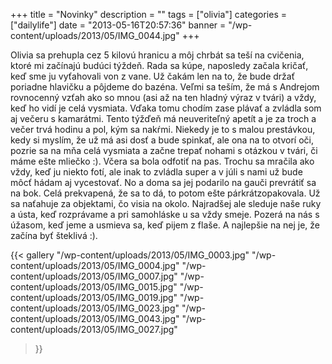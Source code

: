 +++
title = "Novinky"
description = ""
tags = ["olivia"]
categories = ["dailylife"]
date = "2013-05-16T20:57:36"
banner = "/wp-content/uploads/2013/05/IMG_0044.jpg"
+++

Olivia sa prehupla cez 5 kilovú hranicu a môj chrbát sa teší na cvičenia, ktoré mi začínajú budúci
týždeň. Rada sa kúpe, naposledy začala kričať, keď sme ju vyťahovali von z vane. Už čakám len na to, že bude držať poriadne
hlavičku a pôjdeme do bazéna. Veľmi sa teším, že má s Andrejom rovnocenný vzťah ako so mnou (asi až
na ten hladný výraz v tvári) a vždy, keď ho vidí je celá vysmiata. Vďaka tomu chodím zase plávať a
zvládla som aj večeru s kamarátmi. Tento týžďeň má neuveriteľný apetít a je za troch a večer trvá
hodinu a pol, kým sa nakŕmi. Niekedy je to s malou prestávkou, kedy si myslím, že už má asi dosť a
bude spinkať, ale ona na to otvorí oči, pozrie sa na mňa celá vysmiata a začne trepať nohami s
otázkou v tvári, či máme ešte mliečko :). Včera sa bola odfotiť na pas. Trochu sa mračila ako vždy,
keď ju niekto fotí, ale inak to zvládla super a v júli s nami už bude môcť hádam aj vycestovať. No
a doma sa jej podarilo na gauči prevrátiť sa na bok. Celá prekvapená, že sa to dá, to potom ešte
párkrátzopakovala. Už sa naťahuje za objektami, čo visia na okolo. Najradšej ale sleduje naše ruky
a ústa, keď rozprávame a pri samohláske u sa vždy smeje. Pozerá na nás s úžasom, keď jeme a usmieva
sa, keď pijem z flaše. A najlepšie na nej je, že začína byť šteklivá :).

{{< gallery
    "/wp-content/uploads/2013/05/IMG_0003.jpg"
    "/wp-content/uploads/2013/05/IMG_0004.jpg"
    "/wp-content/uploads/2013/05/IMG_0007.jpg"
    "/wp-content/uploads/2013/05/IMG_0015.jpg"
    "/wp-content/uploads/2013/05/IMG_0019.jpg"
    "/wp-content/uploads/2013/05/IMG_0023.jpg"
    "/wp-content/uploads/2013/05/IMG_0043.jpg"
    "/wp-content/uploads/2013/05/IMG_0027.jpg"
>}}
